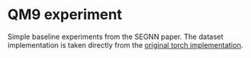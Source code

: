 # QM9 experiment
Simple baseline experiments from the SEGNN paper. The dataset implementation is taken directly from the [original torch implementation](https://github.com/RobDHess/Steerable-E3-GNN/blob/main/qm9/dataset.py).
